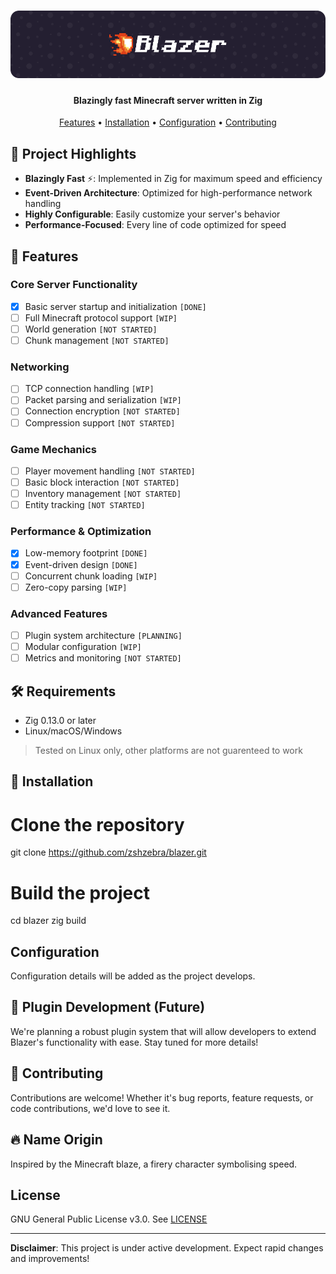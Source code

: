 <h1 align="center">
    <img src="https://raw.githubusercontent.com/zshzebra/blazer/refs/heads/main/assets/blazer-header.png" alt="Blazer" />
</h1>

<h4 align="center">
    Blazingly fast Minecraft server written in Zig
</h4>

<p align="center">
    <a href="#features">Features</a> •
    <a href="#installation">Installation</a> •
    <a href="#configuration">Configuration</a> • 
    <a href="#contributing">Contributing</a>
</p>

## 🚀 Project Highlights

- **Blazingly Fast** ⚡: Implemented in Zig for maximum speed and efficiency
- **Event-Driven Architecture**: Optimized for high-performance network handling
- **Highly Configurable**: Easily customize your server's behavior
- **Performance-Focused**: Every line of code optimized for speed

## 🌟 Features

### Core Server Functionality
- [x] Basic server startup and initialization `[DONE]`
- [ ] Full Minecraft protocol support `[WIP]`
- [ ] World generation `[NOT STARTED]`
- [ ] Chunk management `[NOT STARTED]`

### Networking
- [ ] TCP connection handling `[WIP]`
- [ ] Packet parsing and serialization `[WIP]`
- [ ] Connection encryption `[NOT STARTED]`
- [ ] Compression support `[NOT STARTED]`

### Game Mechanics
- [ ] Player movement handling `[NOT STARTED]`
- [ ] Basic block interaction `[NOT STARTED]`
- [ ] Inventory management `[NOT STARTED]`
- [ ] Entity tracking `[NOT STARTED]`

### Performance & Optimization
- [x] Low-memory footprint `[DONE]`
- [x] Event-driven design `[DONE]`
- [ ] Concurrent chunk loading `[WIP]`
- [ ] Zero-copy parsing `[WIP]`

### Advanced Features
- [ ] Plugin system architecture `[PLANNING]`
- [ ] Modular configuration `[WIP]`
- [ ] Metrics and monitoring `[NOT STARTED]`

## 🛠 Requirements

- Zig 0.13.0 or later
- Linux/macOS/Windows

> Tested on Linux only, other platforms are not guarenteed to work

## 🚧 Installation

# Clone the repository
git clone https://github.com/zshzebra/blazer.git

# Build the project
cd blazer
zig build

## Configuration

Configuration details will be added as the project develops.

## 🔌 Plugin Development (Future)

We're planning a robust plugin system that will allow developers to extend Blazer's functionality with ease. Stay tuned for more details!

## 🤝 Contributing

Contributions are welcome! Whether it's bug reports, feature requests, or code contributions, we'd love to see it.

## 🔥 Name Origin

Inspired by the Minecraft blaze, a firery character symbolising speed.

## License

GNU General Public License v3.0. See [LICENSE](LICENSE)

---

**Disclaimer**: This project is under active development. Expect rapid changes and improvements!

